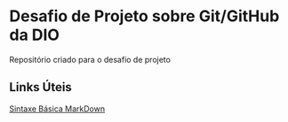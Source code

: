 # Desafio de Projeto sobre Git/GitHub da DIO
Repositório criado para o desafio de projeto

## Links Úteis
[Sintaxe Básica MarkDown](https://www.markdownguide.org/basic-syntax/)
